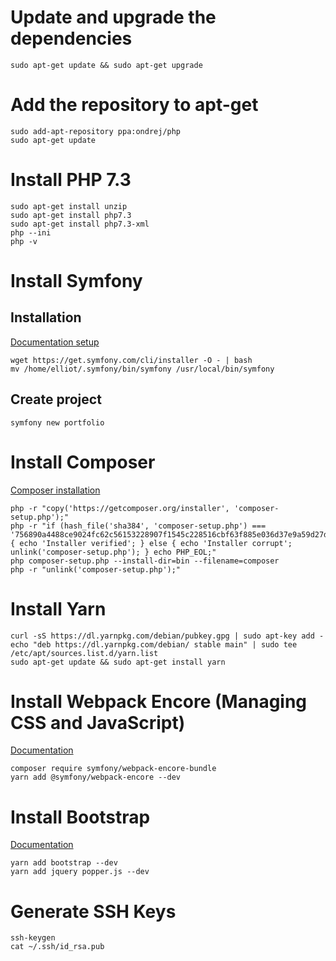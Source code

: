 # Update and upgrade the dependencies

```
sudo apt-get update && sudo apt-get upgrade
```

# Add the repository to apt-get

```
sudo add-apt-repository ppa:ondrej/php
sudo apt-get update
```

# Install PHP 7.3

```
sudo apt-get install unzip
sudo apt-get install php7.3
sudo apt-get install php7.3-xml
php --ini
php -v
```

# Install Symfony

## Installation

[Documentation setup](https://symfony.com/doc/current/setup.html)

```
wget https://get.symfony.com/cli/installer -O - | bash 
mv /home/elliot/.symfony/bin/symfony /usr/local/bin/symfony
```

## Create project

```
symfony new portfolio
```

# Install Composer

[Composer installation](https://getcomposer.org/download/)

```
php -r "copy('https://getcomposer.org/installer', 'composer-setup.php');"
php -r "if (hash_file('sha384', 'composer-setup.php') === '756890a4488ce9024fc62c56153228907f1545c228516cbf63f885e036d37e9a59d27d63f46af1d4d07ee0f76181c7d3') { echo 'Installer verified'; } else { echo 'Installer corrupt'; unlink('composer-setup.php'); } echo PHP_EOL;"
php composer-setup.php --install-dir=bin --filename=composer
php -r "unlink('composer-setup.php');"
```

# Install Yarn

```
curl -sS https://dl.yarnpkg.com/debian/pubkey.gpg | sudo apt-key add -
echo "deb https://dl.yarnpkg.com/debian/ stable main" | sudo tee /etc/apt/sources.list.d/yarn.list
sudo apt-get update && sudo apt-get install yarn

```

# Install Webpack Encore (Managing CSS and JavaScript)

[Documentation](https://symfony.com/doc/current/frontend/encore/installation.html)

```
composer require symfony/webpack-encore-bundle
yarn add @symfony/webpack-encore --dev
```

# Install Bootstrap

[Documentation](https://symfony.com/doc/current/frontend/encore/bootstrap.html)

```
yarn add bootstrap --dev
yarn add jquery popper.js --dev
```

# Generate SSH Keys

```
ssh-keygen
cat ~/.ssh/id_rsa.pub
```